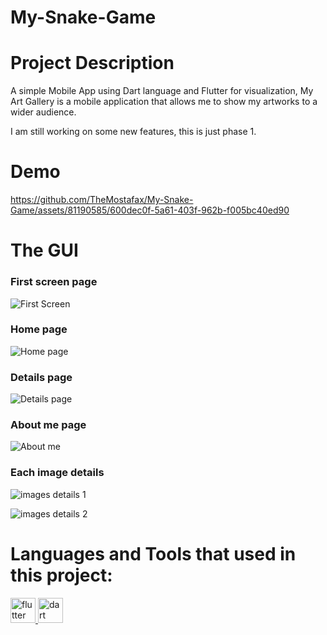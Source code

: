 # My-Snake-Game

<h1 align="left">Project Description </h1>

A simple Mobile App using Dart language and Flutter for visualization, My Art Gallery is a mobile application that allows me to show my artworks to a wider audience.

I am still working on some new features, this is just phase 1.


<h1 align="left">Demo</h1>



https://github.com/TheMostafax/My-Snake-Game/assets/81190585/600dec0f-5a61-403f-962b-f005bc40ed90



<h1 align="left">The GUI </h1>



<h3 align="left">First screen page </h3>

![First Screen](https://github.com/TheMostafax/My-Snake-Game/assets/81190585/d2b01dd2-e1e2-4f2e-9505-b4f16e028b16)



<h3 align="left">Home page</h3>


![Home page](https://github.com/TheMostafax/My-Snake-Game/assets/81190585/f5bccce4-a9b0-4ddc-809d-8d9cee5a14c5)



<h3 align="left">Details page</h3>


![Details page](https://github.com/TheMostafax/My-Snake-Game/assets/81190585/ec1eb586-bd97-4011-8658-858b236dd50f)



<h3 align="left">About me page</h3>

![About me](https://github.com/TheMostafax/My-Snake-Game/assets/81190585/5ce6913a-9f34-4240-b7f0-6acf781c4bdd)

<h3 align="left">Each image details</h3>

![images details 1](https://github.com/TheMostafax/My-Snake-Game/assets/81190585/81eabda3-4cee-45ee-bb9a-1c2031320d2c)


![images details 2](https://github.com/TheMostafax/My-Snake-Game/assets/81190585/30fde156-c2ff-4e5f-b201-02c046ce343f)



<h1 align="left">Languages and Tools that used in this project: </h1>
<a href="https://flutter.dev" target="_blank" rel="noreferrer"> <img src="https://www.vectorlogo.zone/logos/flutterio/flutterio-icon.svg" alt="flutter" width="40" height="40"/> </a><a href="https://dart.dev" target="_blank" rel="noreferrer"> <img src="https://www.vectorlogo.zone/logos/dartlang/dartlang-icon.svg" alt="dart" width="40" height="40"/> </a>
